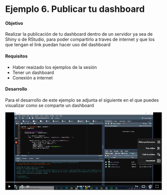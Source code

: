 # Ejemplo 6. Publicar tu dashboard 

#### Objetivo 
Realizar la publicación de tu dashboard dentro de un servidor ya sea de Shiny o de RStudio, para poder compartirlo a traves de internet y que los que tengan el link puedan hacer uso del dashboard

#### Requisitos
- Haber reaizado los ejemplos de la sesión
- Tener un dashboard
- Conexión a internet

#### Desarrollo

Para el desarrollo de este ejemplo se adjunta el siguiente en el que puedes visualizar como se comparte un dashboard

[![jkk](portada.png)](https://www.loom.com/share/aca22ba5b4034823a61c004bb8727f7a)
